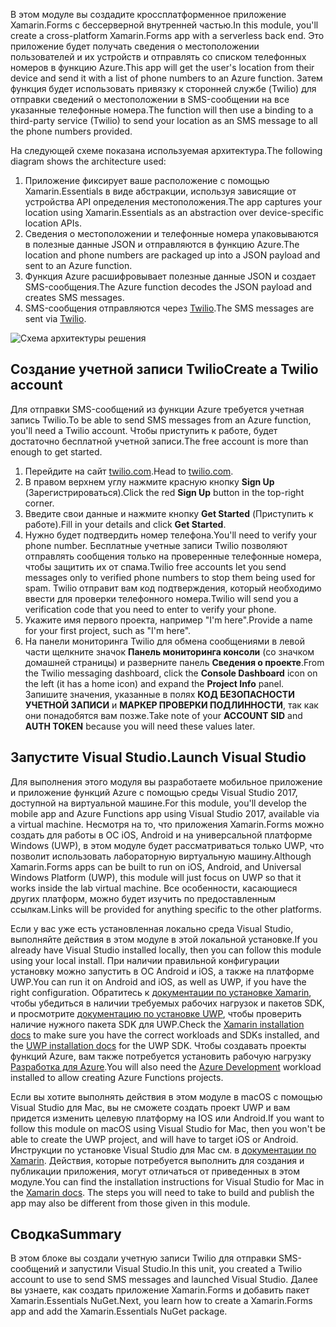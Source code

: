 <span data-ttu-id="ac271-101">В этом модуле вы создадите кроссплатформенное приложение Xamarin.Forms с бессерверной внутренней частью.</span><span class="sxs-lookup"><span data-stu-id="ac271-101">In this module, you'll create a cross-platform Xamarin.Forms app with a serverless back end.</span></span> <span data-ttu-id="ac271-102">Это приложение будет получать сведения о местоположении пользователей и их устройств и отправлять со списком телефонных номеров в функцию Azure.</span><span class="sxs-lookup"><span data-stu-id="ac271-102">This app will get the user's location from their device and send it with a list of phone numbers to an Azure function.</span></span> <span data-ttu-id="ac271-103">Затем функция будет использовать привязку к сторонней службе (Twilio) для отправки сведений о местоположении в SMS-сообщении на все указанные телефонные номера.</span><span class="sxs-lookup"><span data-stu-id="ac271-103">The function will then use a binding to a third-party service (Twilio) to send your location as an SMS message to all the phone numbers provided.</span></span>

<span data-ttu-id="ac271-104">На следующей схеме показана используемая архитектура.</span><span class="sxs-lookup"><span data-stu-id="ac271-104">The following diagram shows the architecture used:</span></span>

1. <span data-ttu-id="ac271-105">Приложение фиксирует ваше расположение с помощью Xamarin.Essentials в виде абстракции, используя зависящие от устройства API определения местоположения.</span><span class="sxs-lookup"><span data-stu-id="ac271-105">The app captures your location using Xamarin.Essentials as an abstraction over device-specific location APIs.</span></span>
2. <span data-ttu-id="ac271-106">Сведения о местоположении и телефонные номера упаковываются в полезные данные JSON и отправляются в функцию Azure.</span><span class="sxs-lookup"><span data-stu-id="ac271-106">The location and phone numbers are packaged up into a JSON payload and sent to an Azure function.</span></span>
3. <span data-ttu-id="ac271-107">Функция Azure расшифровывает полезные данные JSON и создает SMS-сообщения.</span><span class="sxs-lookup"><span data-stu-id="ac271-107">The Azure function decodes the JSON payload and creates SMS messages.</span></span>
4. <span data-ttu-id="ac271-108">SMS-сообщения отправляются через [Twilio](http://twilio.com).</span><span class="sxs-lookup"><span data-stu-id="ac271-108">The SMS messages are sent via [Twilio](http://twilio.com).</span></span>

![Схема архитектуры решения](../media-drafts/1-architecture.png)

## <a name="create-a-twilio-account"></a><span data-ttu-id="ac271-110">Создание учетной записи Twilio</span><span class="sxs-lookup"><span data-stu-id="ac271-110">Create a Twilio account</span></span>

<span data-ttu-id="ac271-111">Для отправки SMS-сообщений из функции Azure требуется учетная запись Twilio.</span><span class="sxs-lookup"><span data-stu-id="ac271-111">To be able to send SMS messages from an Azure function, you'll need a Twilio account.</span></span> <span data-ttu-id="ac271-112">Чтобы приступить к работе, будет достаточно бесплатной учетной записи.</span><span class="sxs-lookup"><span data-stu-id="ac271-112">The free account is more than enough to get started.</span></span>

1. <span data-ttu-id="ac271-113">Перейдите на сайт [twilio.com](https://twilio.com).</span><span class="sxs-lookup"><span data-stu-id="ac271-113">Head to [twilio.com](https://twilio.com).</span></span>
2. <span data-ttu-id="ac271-114">В правом верхнем углу нажмите красную кнопку **Sign Up** (Зарегистрироваться).</span><span class="sxs-lookup"><span data-stu-id="ac271-114">Click the red **Sign Up** button in the top-right corner.</span></span>
3. <span data-ttu-id="ac271-115">Введите свои данные и нажмите кнопку **Get Started** (Приступить к работе).</span><span class="sxs-lookup"><span data-stu-id="ac271-115">Fill in your details and click **Get Started**.</span></span>
4. <span data-ttu-id="ac271-116">Нужно будет подтвердить номер телефона.</span><span class="sxs-lookup"><span data-stu-id="ac271-116">You'll need to verify your phone number.</span></span> <span data-ttu-id="ac271-117">Бесплатные учетные записи Twilio позволяют отправлять сообщения только на проверенные телефонные номера, чтобы защитить их от спама.</span><span class="sxs-lookup"><span data-stu-id="ac271-117">Twilio free accounts let you send messages only to verified phone numbers to stop them being used for spam.</span></span> <span data-ttu-id="ac271-118">Twilio отправит вам код подтверждения, который необходимо ввести для проверки телефонного номера.</span><span class="sxs-lookup"><span data-stu-id="ac271-118">Twilio will send you a verification code that you need to enter to verify your phone.</span></span>
5. <span data-ttu-id="ac271-119">Укажите имя первого проекта, например "I'm here".</span><span class="sxs-lookup"><span data-stu-id="ac271-119">Provide a name for your first project, such as "I'm here".</span></span>
6. <span data-ttu-id="ac271-120">На панели мониторинга Twilio для обмена сообщениями в левой части щелкните значок **Панель мониторинга консоли** (со значком домашней страницы) и разверните панель **Сведения о проекте**.</span><span class="sxs-lookup"><span data-stu-id="ac271-120">From the Twilio messaging dashboard, click the **Console Dashboard** icon on the left (it has a home icon) and expand the **Project Info** panel.</span></span> <span data-ttu-id="ac271-121">Запишите значения, указанные в полях **КОД БЕЗОПАСНОСТИ УЧЕТНОЙ ЗАПИСИ** и **МАРКЕР ПРОВЕРКИ ПОДЛИННОСТИ**, так как они понадобятся вам позже.</span><span class="sxs-lookup"><span data-stu-id="ac271-121">Take note of your **ACCOUNT SID** and **AUTH TOKEN** because you will need these values later.</span></span>

## <a name="launch-visual-studio"></a><span data-ttu-id="ac271-122">Запустите Visual Studio.</span><span class="sxs-lookup"><span data-stu-id="ac271-122">Launch Visual Studio</span></span>

<span data-ttu-id="ac271-123">Для выполнения этого модуля вы разработаете мобильное приложение и приложение функций Azure с помощью среды Visual Studio 2017, доступной на виртуальной машине.</span><span class="sxs-lookup"><span data-stu-id="ac271-123">For this module, you'll develop the mobile app and Azure Functions app using Visual Studio 2017, available via a virtual machine.</span></span> <span data-ttu-id="ac271-124">Несмотря на то, что приложения Xamarin.Forms можно создать для работы в ОС iOS, Android и на универсальной платформе Windows (UWP), в этом модуле будет рассматриваться только UWP, что позволит использовать лабораторную виртуальную машину.</span><span class="sxs-lookup"><span data-stu-id="ac271-124">Although Xamarin.Forms apps can be built to run on iOS, Android, and Universal Windows Platform (UWP), this module will just focus on UWP so that it works inside the lab virtual machine.</span></span> <span data-ttu-id="ac271-125">Все особенности, касающиеся других платформ, можно будет изучить по предоставленным ссылкам.</span><span class="sxs-lookup"><span data-stu-id="ac271-125">Links will be provided for anything specific to the other platforms.</span></span>

<!-- TODO - add HoL link button here -->

<span data-ttu-id="ac271-126">Если у вас уже есть установленная локально среда Visual Studio, выполняйте действия в этом модуле в этой локальной установке.</span><span class="sxs-lookup"><span data-stu-id="ac271-126">If you already have Visual Studio installed locally, then you can follow this module using your local install.</span></span> <span data-ttu-id="ac271-127">При наличии правильной конфигурации установку можно запустить в ОС Android и iOS, а также на платформе UWP.</span><span class="sxs-lookup"><span data-stu-id="ac271-127">You can run it on Android and iOS, as well as UWP, if you have the right configuration.</span></span> <span data-ttu-id="ac271-128">Обратитесь к [документации по установке Xamarin](https://docs.microsoft.com/xamarin/cross-platform/get-started/installation/windows), чтобы убедиться в наличии требуемых рабочих нагрузок и пакетов SDK, и просмотрите [документацию по установке UWP](https://docs.microsoft.com/visualstudio/cross-platform/develop-apps-for-the-universal-windows-platform-uwp#requirements), чтобы проверить наличие нужного пакета SDK для UWP.</span><span class="sxs-lookup"><span data-stu-id="ac271-128">Check the [Xamarin installation docs](https://docs.microsoft.com/xamarin/cross-platform/get-started/installation/windows) to make sure you have the correct workloads and SDKs installed, and the [UWP installation docs](https://docs.microsoft.com/visualstudio/cross-platform/develop-apps-for-the-universal-windows-platform-uwp#requirements) for the UWP SDK.</span></span> <span data-ttu-id="ac271-129">Чтобы создавать проекты функций Azure, вам также потребуется установить рабочую нагрузку [Разработка для Azure](https://docs.microsoft.com/azure/azure-functions/functions-develop-vs#prerequisites).</span><span class="sxs-lookup"><span data-stu-id="ac271-129">You will also need the [Azure Development](https://docs.microsoft.com/azure/azure-functions/functions-develop-vs#prerequisites) workload installed to allow creating Azure Functions projects.</span></span>

<span data-ttu-id="ac271-130">Если вы хотите выполнять действия в этом модуле в macOS с помощью Visual Studio для Mac, вы не сможете создать проект UWP и вам придется изменить целевую платформу на IOS или Android.</span><span class="sxs-lookup"><span data-stu-id="ac271-130">If you want to follow this module on macOS using Visual Studio for Mac, then you won't be able to create the UWP project, and will have to target iOS or Android.</span></span> <span data-ttu-id="ac271-131">Инструкции по установке Visual Studio для Mac см. в [документации по Xamarin](https://docs.microsoft.com/visualstudio/cross-platform/setup-and-install#mac-setup-apple-id-xcode-and-xamarin). Действия, которые потребуется выполнить для создания и публикации приложения, могут отличаться от приведенных в этом модуле.</span><span class="sxs-lookup"><span data-stu-id="ac271-131">You can find the installation instructions for Visual Studio for Mac in the [Xamarin docs](https://docs.microsoft.com/visualstudio/cross-platform/setup-and-install#mac-setup-apple-id-xcode-and-xamarin). The steps you will need to take to build and publish the app may also be different from those given in this module.</span></span>

## <a name="summary"></a><span data-ttu-id="ac271-132">Сводка</span><span class="sxs-lookup"><span data-stu-id="ac271-132">Summary</span></span>

<span data-ttu-id="ac271-133">В этом блоке вы создали учетную записи Twilio для отправки SMS-сообщений и запустили Visual Studio.</span><span class="sxs-lookup"><span data-stu-id="ac271-133">In this unit, you created a Twilio account to use to send SMS messages and launched Visual Studio.</span></span> <span data-ttu-id="ac271-134">Далее вы узнаете, как создать приложение Xamarin.Forms и добавить пакет Xamarin.Essentials NuGet.</span><span class="sxs-lookup"><span data-stu-id="ac271-134">Next, you learn how to create a Xamarin.Forms app and add the Xamarin.Essentials NuGet package.</span></span>